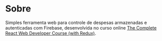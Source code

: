 # Sobre

Simples ferramenta web para controle de despesas armazenadas e autenticadas com Firebase, desenvolvida no curso online [The Complete React Web Developer Course (with Redux)](https://www.udemy.com/react-2nd-edition/).